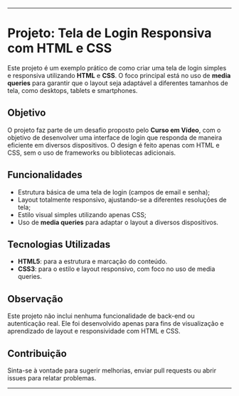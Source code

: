 
---

# Projeto: Tela de Login Responsiva com HTML e CSS

Este projeto é um exemplo prático de como criar uma tela de login simples e responsiva utilizando **HTML** e **CSS**. O foco principal está no uso de **media queries** para garantir que o layout seja adaptável a diferentes tamanhos de tela, como desktops, tablets e smartphones.

## Objetivo

O projeto faz parte de um desafio proposto pelo **Curso em Vídeo**, com o objetivo de desenvolver uma interface de login que responda de maneira eficiente em diversos dispositivos. O design é feito apenas com HTML e CSS, sem o uso de frameworks ou bibliotecas adicionais.

## Funcionalidades

- Estrutura básica de uma tela de login (campos de email e senha);
- Layout totalmente responsivo, ajustando-se a diferentes resoluções de tela;
- Estilo visual simples utilizando apenas CSS;
- Uso de **media queries** para adaptar o layout a diversos dispositivos.

## Tecnologias Utilizadas

- **HTML5**: para a estrutura e marcação do conteúdo.
- **CSS3**: para o estilo e layout responsivo, com foco no uso de media queries.

## Observação

Este projeto não inclui nenhuma funcionalidade de back-end ou autenticação real. Ele foi desenvolvido apenas para fins de visualização e aprendizado de layout e responsividade com HTML e CSS.

## Contribuição

Sinta-se à vontade para sugerir melhorias, enviar pull requests ou abrir issues para relatar problemas.

---
